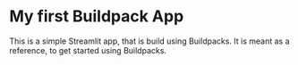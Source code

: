 # My first Buildpack App

This is a simple Streamlit app, that is build using Buildpacks.
It is meant as a reference, to get started using Buildpacks.
